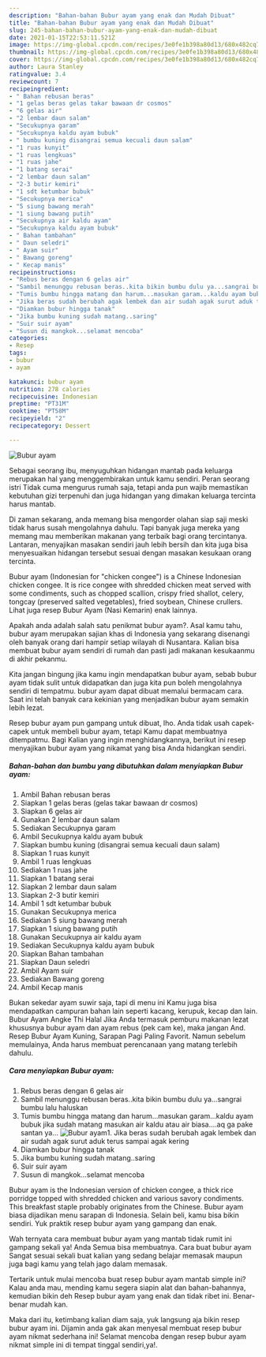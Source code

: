 ```yaml
---
description: "Bahan-bahan Bubur ayam yang enak dan Mudah Dibuat"
title: "Bahan-bahan Bubur ayam yang enak dan Mudah Dibuat"
slug: 245-bahan-bahan-bubur-ayam-yang-enak-dan-mudah-dibuat
date: 2021-01-15T22:53:11.521Z
image: https://img-global.cpcdn.com/recipes/3e0fe1b398a80d13/680x482cq70/bubur-ayam-foto-resep-utama.jpg
thumbnail: https://img-global.cpcdn.com/recipes/3e0fe1b398a80d13/680x482cq70/bubur-ayam-foto-resep-utama.jpg
cover: https://img-global.cpcdn.com/recipes/3e0fe1b398a80d13/680x482cq70/bubur-ayam-foto-resep-utama.jpg
author: Laura Stanley
ratingvalue: 3.4
reviewcount: 7
recipeingredient:
- " Bahan rebusan beras"
- "1 gelas beras gelas takar bawaan dr cosmos"
- "6 gelas air"
- "2 lembar daun salam"
- "Secukupnya garam"
- "Secukupnya kaldu ayam bubuk"
- " bumbu kuning disangrai semua kecuali daun salam"
- "1 ruas kunyit"
- "1 ruas lengkuas"
- "1 ruas jahe"
- "1 batang serai"
- "2 lembar daun salam"
- "2-3 butir kemiri"
- "1 sdt ketumbar bubuk"
- "Secukupnya merica"
- "5 siung bawang merah"
- "1 siung bawang putih"
- "Secukupnya air kaldu ayam"
- "Secukupnya kaldu ayam bubuk"
- " Bahan tambahan"
- " Daun seledri"
- " Ayam suir"
- " Bawang goreng"
- " Kecap manis"
recipeinstructions:
- "Rebus beras dengan 6 gelas air"
- "Sambil menunggu rebusan beras..kita bikin bumbu dulu ya...sangrai bumbu lalu haluskan"
- "Tumis bumbu hingga matang dan harum...masukan garam...kaldu ayam bubuk jika sudah matang masukan air kaldu atau air biasa....aq ga pake santan ya..."
- "Jika beras sudah berubah agak lembek dan air sudah agak surut aduk terus sampai agak kering"
- "Diamkan bubur hingga tanak"
- "Jika bumbu kuning sudah matang..saring"
- "Suir suir ayam"
- "Susun di mangkok...selamat mencoba"
categories:
- Resep
tags:
- bubur
- ayam

katakunci: bubur ayam 
nutrition: 278 calories
recipecuisine: Indonesian
preptime: "PT31M"
cooktime: "PT58M"
recipeyield: "2"
recipecategory: Dessert

---
```



![Bubur ayam](https://img-global.cpcdn.com/recipes/3e0fe1b398a80d13/680x482cq70/bubur-ayam-foto-resep-utama.jpg)

Sebagai seorang ibu, menyuguhkan hidangan mantab pada keluarga merupakan hal yang menggembirakan untuk kamu sendiri. Peran seorang istri Tidak cuma mengurus rumah saja, tetapi anda pun wajib memastikan kebutuhan gizi terpenuhi dan juga hidangan yang dimakan keluarga tercinta harus mantab.

Di zaman  sekarang, anda memang bisa mengorder olahan siap saji meski tidak harus susah mengolahnya dahulu. Tapi banyak juga mereka yang memang mau memberikan makanan yang terbaik bagi orang tercintanya. Lantaran, menyajikan masakan sendiri jauh lebih bersih dan kita juga bisa menyesuaikan hidangan tersebut sesuai dengan masakan kesukaan orang tercinta. 

Bubur ayam (Indonesian for &#34;chicken congee&#34;) is a Chinese Indonesian chicken congee. It is rice congee with shredded chicken meat served with some condiments, such as chopped scallion, crispy fried shallot, celery, tongcay (preserved salted vegetables), fried soybean, Chinese crullers. Lihat juga resep Bubur Ayam (Nasi Kemarin) enak lainnya.

Apakah anda adalah salah satu penikmat bubur ayam?. Asal kamu tahu, bubur ayam merupakan sajian khas di Indonesia yang sekarang disenangi oleh banyak orang dari hampir setiap wilayah di Nusantara. Kalian bisa membuat bubur ayam sendiri di rumah dan pasti jadi makanan kesukaanmu di akhir pekanmu.

Kita jangan bingung jika kamu ingin mendapatkan bubur ayam, sebab bubur ayam tidak sulit untuk didapatkan dan juga kita pun boleh mengolahnya sendiri di tempatmu. bubur ayam dapat dibuat memalui bermacam cara. Saat ini telah banyak cara kekinian yang menjadikan bubur ayam semakin lebih lezat.

Resep bubur ayam pun gampang untuk dibuat, lho. Anda tidak usah capek-capek untuk membeli bubur ayam, tetapi Kamu dapat membuatnya ditempatmu. Bagi Kalian yang ingin menghidangkannya, berikut ini resep menyajikan bubur ayam yang nikamat yang bisa Anda hidangkan sendiri.

<!--inarticleads1-->

##### Bahan-bahan dan bumbu yang dibutuhkan dalam menyiapkan Bubur ayam:

1. Ambil  Bahan rebusan beras
1. Siapkan 1 gelas beras (gelas takar bawaan dr cosmos)
1. Siapkan 6 gelas air
1. Gunakan 2 lembar daun salam
1. Sediakan Secukupnya garam
1. Ambil Secukupnya kaldu ayam bubuk
1. Siapkan  bumbu kuning (disangrai semua kecuali daun salam)
1. Siapkan 1 ruas kunyit
1. Ambil 1 ruas lengkuas
1. Sediakan 1 ruas jahe
1. Siapkan 1 batang serai
1. Siapkan 2 lembar daun salam
1. Siapkan 2-3 butir kemiri
1. Ambil 1 sdt ketumbar bubuk
1. Gunakan Secukupnya merica
1. Sediakan 5 siung bawang merah
1. Siapkan 1 siung bawang putih
1. Gunakan Secukupnya air kaldu ayam
1. Sediakan Secukupnya kaldu ayam bubuk
1. Siapkan  Bahan tambahan
1. Siapkan  Daun seledri
1. Ambil  Ayam suir
1. Sediakan  Bawang goreng
1. Ambil  Kecap manis


Bukan sekedar ayam suwir saja, tapi di menu ini Kamu juga bisa mendapatkan campuran bahan lain seperti kacang, kerupuk, kecap dan lain. Bubur Ayam Angke Thi Halal Jika Anda termasuk pemburu makanan lezat khususnya bubur ayam dan ayam rebus (pek cam ke), maka jangan And. Resep Bubur Ayam Kuning, Sarapan Pagi Paling Favorit. Namun sebelum memulainya, Anda harus membuat perencanaan yang matang terlebih dahulu. 

<!--inarticleads2-->

##### Cara menyiapkan Bubur ayam:

1. Rebus beras dengan 6 gelas air
1. Sambil menunggu rebusan beras..kita bikin bumbu dulu ya...sangrai bumbu lalu haluskan
1. Tumis bumbu hingga matang dan harum...masukan garam...kaldu ayam bubuk jika sudah matang masukan air kaldu atau air biasa....aq ga pake santan ya...
<img src="//assets-global.cpcdn.com/assets/icons/button_play-2c75c40dde080a61004c1f40b05d8f140eaff45d7e9e6481dc71c63d2e7c4909.png" alt="Bubur ayam">1. Jika beras sudah berubah agak lembek dan air sudah agak surut aduk terus sampai agak kering
1. Diamkan bubur hingga tanak
1. Jika bumbu kuning sudah matang..saring
1. Suir suir ayam
1. Susun di mangkok...selamat mencoba


Bubur ayam is the Indonesian version of chicken congee, a thick rice porridge topped with shredded chicken and various savory condiments. This breakfast staple probably originates from the Chinese. Bubur ayam biasa dijadikan menu sarapan di Indonesia. Selain beli, kamu bisa bikin sendiri. Yuk praktik resep bubur ayam yang gampang dan enak. 

Wah ternyata cara membuat bubur ayam yang mantab tidak rumit ini gampang sekali ya! Anda Semua bisa membuatnya. Cara buat bubur ayam Sangat sesuai sekali buat kalian yang sedang belajar memasak maupun juga bagi kamu yang telah jago dalam memasak.

Tertarik untuk mulai mencoba buat resep bubur ayam mantab simple ini? Kalau anda mau, mending kamu segera siapin alat dan bahan-bahannya, kemudian bikin deh Resep bubur ayam yang enak dan tidak ribet ini. Benar-benar mudah kan. 

Maka dari itu, ketimbang kalian diam saja, yuk langsung aja bikin resep bubur ayam ini. Dijamin anda gak akan menyesal membuat resep bubur ayam nikmat sederhana ini! Selamat mencoba dengan resep bubur ayam nikmat simple ini di tempat tinggal sendiri,ya!.

